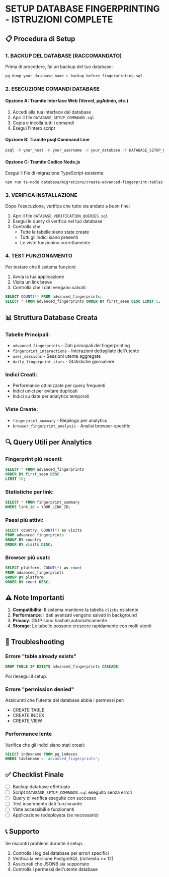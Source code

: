 # SETUP DATABASE FINGERPRINTING - ISTRUZIONI COMPLETE

## 📋 Procedura di Setup

### 1. BACKUP DEL DATABASE (RACCOMANDATO)
Prima di procedere, fai un backup del tuo database:
```bash
pg_dump your_database_name > backup_before_fingerprinting.sql
```

### 2. ESECUZIONE COMANDI DATABASE

#### Opzione A: Tramite Interface Web (Vercel, pgAdmin, etc.)
1. Accedi alla tua interface del database
2. Apri il file `DATABASE_SETUP_COMMANDS.sql`
3. Copia e incolla tutti i comandi
4. Esegui l'intero script

#### Opzione B: Tramite psql Command Line
```bash
psql -h your_host -U your_username -d your_database -f DATABASE_SETUP_COMMANDS.sql
```

#### Opzione C: Tramite Codice Node.js
Esegui il file di migrazione TypeScript esistente:
```bash
npm run ts-node database/migrations/create-advanced-fingerprint-tables.ts
```

### 3. VERIFICA INSTALLAZIONE
Dopo l'esecuzione, verifica che tutto sia andato a buon fine:

1. Apri il file `DATABASE_VERIFICATION_QUERIES.sql`
2. Esegui le query di verifica nel tuo database
3. Controlla che:
   - Tutte le tabelle siano state create
   - Tutti gli indici siano presenti
   - Le viste funzionino correttamente

### 4. TEST FUNZIONAMENTO
Per testare che il sistema funzioni:

1. Avvia la tua applicazione
2. Visita un link breve
3. Controlla che i dati vengano salvati:
```sql
SELECT COUNT(*) FROM advanced_fingerprints;
SELECT * FROM advanced_fingerprints ORDER BY first_seen DESC LIMIT 5;
```

## 📊 Struttura Database Creata

### Tabelle Principali:
- `advanced_fingerprints` - Dati principali del fingerprinting
- `fingerprint_interactions` - Interazioni dettagliate dell'utente
- `user_sessions` - Sessioni utente aggregate
- `daily_fingerprint_stats` - Statistiche giornaliere

### Indici Creati:
- Performance ottimizzate per query frequenti
- Indici unici per evitare duplicati
- Indici su date per analytics temporali

### Viste Create:
- `fingerprint_summary` - Riepilogo per analytics
- `browser_fingerprint_analysis` - Analisi browser-specific

## 🔍 Query Utili per Analytics

### Fingerprint più recenti:
```sql
SELECT * FROM advanced_fingerprints 
ORDER BY first_seen DESC 
LIMIT 10;
```

### Statistiche per link:
```sql
SELECT * FROM fingerprint_summary 
WHERE link_id = YOUR_LINK_ID;
```

### Paesi più attivi:
```sql
SELECT country, COUNT(*) as visits 
FROM advanced_fingerprints 
GROUP BY country 
ORDER BY visits DESC;
```

### Browser più usati:
```sql
SELECT platform, COUNT(*) as count 
FROM advanced_fingerprints 
GROUP BY platform 
ORDER BY count DESC;
```

## ⚠️ Note Importanti

1. **Compatibilità**: Il sistema mantiene la tabella `clicks` esistente
2. **Performance**: I dati avanzati vengono salvati in background
3. **Privacy**: Gli IP sono hashati automaticamente
4. **Storage**: Le tabelle possono crescere rapidamente con molti utenti

## 🚨 Troubleshooting

### Errore "table already exists"
```sql
DROP TABLE IF EXISTS advanced_fingerprints CASCADE;
```
Poi riesegui il setup.

### Errore "permission denied"
Assicurati che l'utente del database abbia i permessi per:
- CREATE TABLE
- CREATE INDEX  
- CREATE VIEW

### Performance lente
Verifica che gli indici siano stati creati:
```sql
SELECT indexname FROM pg_indexes 
WHERE tablename = 'advanced_fingerprints';
```

## ✅ Checklist Finale

- [ ] Backup database effettuato
- [ ] Script `DATABASE_SETUP_COMMANDS.sql` eseguito senza errori
- [ ] Query di verifica eseguite con successo
- [ ] Test inserimento dati funzionante
- [ ] Viste accessibili e funzionanti
- [ ] Applicazione redeployata (se necessario)

## 📞 Supporto

Se riscontri problemi durante il setup:
1. Controlla i log del database per errori specifici
2. Verifica la versione PostgreSQL (richiesta >= 12)
3. Assicurati che JSONB sia supportato
4. Controlla i permessi dell'utente database

